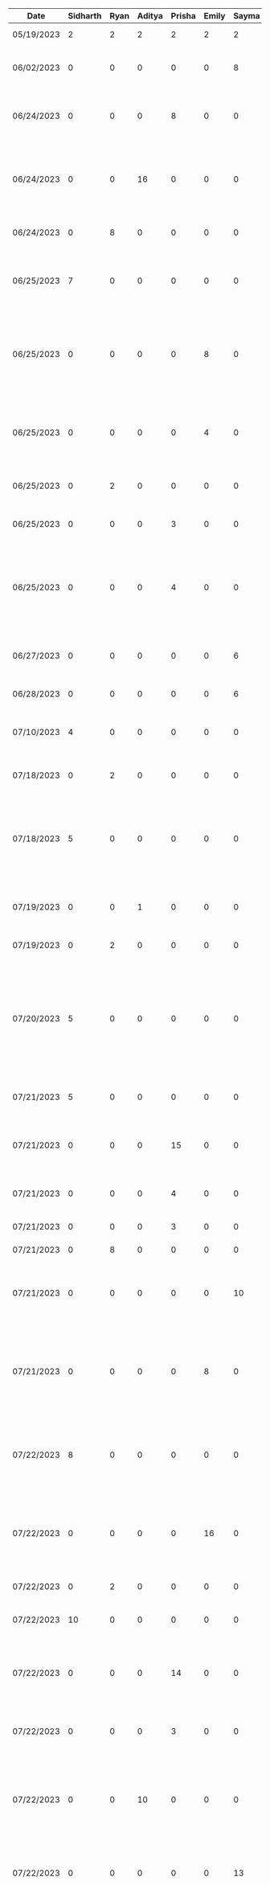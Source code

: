 | Date       | Sidharth | Ryan | Aditya | Prisha | Emily | Sayma | Task                             |
|------------|----------|------|--------|--------|-------|-------|----------------------------------|
|05/19/2023 |2|2|2|2|2|2|Brain storming ideas session|
|06/02/2023|0|0|0|0|0|8|Created mock-ups/lo-fidelity wireframes for UI/UX of different key features|
|06/24/2023|0|0|0|8|0|0|Implemented working skeleton of app and allowed easy access of including new acitivities/features|
|06/24/2023|0|0|16|0|0|0|Created Notes scanning functionality using androidMLkit api in Java (contributions not visible for this as email was not configured) |
|06/24/2023|0|8|0|0|0|0| Set up + Created initial skeleton and frontend for calendar code
|06/25/2023|7|0|0|0|0|0|Converting Note Scanner code from Java to Kotlin and integrating with temporary dashboard for demoing purposes|
|06/25/2023|0|0|0|0|8|0|Set up firebase for project and set up google authentication (contributions not visible for this as email was not configured but shows if in commits with my name)|
|06/25/2023|0|0|0|0|4|0|Integrated google auth with existing UI (contributions not visible for this as email was not configured but shows if in commits with my name)|
|06/25/2023|0|2|0|0|0|0|Resolving merges with google authentication and calendar|
|06/25/2023|0|0|0|3|0|0|Created splash page for application and modified to match mockups|
|06/25/2023|0|0|0|4|0|0|Created login activity inlcuding allowing users to type in username and password and verify. It also checked for password conditions (shown in commit)|
|06/27/2023|0|0|0|0|0|6|Set up initial dashboard interface and calendar UI (front-end), add redirecting to other features|
|06/28/2023|0|0|0|0|0|6|Continue calendar and logout front-end/UI|
|07/10/2023|4|0|0|0|0|0|Setup firestore for Ace Project and setup codebase to access firestore from Kotlin files|
|07/18/2023|0|2|0|0|0|0|Fixed bugs where calendar and camera were closing on 'Back'|
|07/18/2023|5|0|0|0|0|0|Extracted data from authentication to get UID from firebase, in order to setup firestore. Update dashboard from ConstraintLayout to LinearLayout for easier future developement|
|07/19/2023|0|0|1|0|0|0|Updated email for project, contributions visible and updated image assets|
|07/19/2023|0|2|0|0|0|0|Added Profile to Dashboard + General UI fixes|
|07/20/2023|5|0|0|0|0|0|Create document and collection infrastructure for fellow team members to store data on firebase such as calendar events and messaging services. Review Pull Requests and debug camera scanner crashing|
|07/21/2023|5|0|0|0|0|0|Developed Dialog Window and three splash screens to host all grade content.|
|07/21/2023|0|0|0|15|0|0|Implemented frontend chat messaging functionality allowing users to send and recieve test messages. |
|07/21/2023|0|0|0|4|0|0|Allowed users to select contacts to chat with. (Seperated chats for each contacts) |
|07/21/2023|0|0|0|3|0|0|Fixed issues in Android Manifest |
|07/21/2023|0|8|0|0|0|0|Frontend updates for profile|
|07/21/2023|0|0|0|0|0|10|Created and designed navbar to make application's key features easier to access, integrate with other activities|
|07/21/2023|0|0|0|0|8|0|Implemented backend to query firestore to get all authenticated users to display as chat contacts. Redesigned chat messages to store sender and receiver's google display name|
|07/22/2023|8|0|0|0|0|0|Create additional pages to keep track of user grades. Link syllabus grades to Profile View. Create No Classes added messages. Fix UI bugs|
|07/22/2023|0|0|0|0|16|0|Set up sending messages to be stored in realtime in firebase. Created backend to retreive each message and display only to specifc sender/receiver|
|07/22/2023|0|2|0|0|0|0|Updates to profile UI + AndroidManifest|
|07/22/2023|10|0|0|0|0|0|Created UI and data retrieval from Firestore for grades and classes for a user|
|07/22/2023|0|0|0|14|0|0|Implemented frontend discussion forum functionality allowing grouped users to send and recieve test messages.|
|07/22/2023|0|0|0|3|0|0|Allowed users to select topics to dicuss on. (Seperated topics for each discussion forum)|
|07/22/2023|0|0|10|0|0|0|Experiment: PDF generation of scanned image to text directly to phone's internal storage. Result -> Permission error (SDK 33 issue) (legacy code in pdf_feature branch)|
|07/22/2023|0|0|0|0|0|13|Design main page UX (new wireframe), design icons, and refactor activity for functionality, enhance notes interface|
|07/23/2023|13|0|0|0|0|0|Created custom card components to showcase Grades and messaging features. Finalized firestore infrastructure to be utilized throughout app. Implemented hot reloading from firestore. Added the math logic for grades, syllabus grades, class grades and cummalitive grade. Updated color theme of app. Add /drawable assets to be used in application by fellow team members|
|07/23/2023|0|0|0|0|5|0|Integrated chat backend with existing frontend|
|07/23/2023|0|0|10|0|0|0|Created Firebase Storage to directly upload generated pdfs from app. Implemented UI to allow seamless access to pdf content directly downloaded to internal storage from firebase|
|07/23/2023|0|16|0|0|0|0|Profile UI edits + horizontal scrolling for course cards + Begin fetching backend data to load courses from user's firebase into the profile UI and render cards based on what courses they take + route cards to grades pages onClick|
|07/23/2023|0|0|0|0|10|0|Designed and created new discussions collection in firebase realtime database to store all discussion messages and added the code to store these messages on send in realtime|
|07/24/2023|3|0|0|0|0|0|Fix small bugs reported by team members throughout UI|
|07/24/2023|0|0|0|0|8|0|Implemented backend to query firestore for which classes a user is in to be displayed on the discussions' topics page. Integrated this with the existing UI|
|07/24/2023|0|0|0|0|0|12|Make calendar interface close to mock-up schemes and create front-end/back-end for study recommendations based on grade performance|
|07/24/2023|0|13|0|0|0|0|Added more backend functionality for profile UI + load user's name into the profile + general bug fixes|
|07/24/2023|0|0|15|0|0|0|Redesigned the CameraActivity UI to match the theme. Fixed bugs and polished the transitions for pdf downloads using dialog boxes.  
|07/24/2023|0|0|0|9|0|0|Redesigned chat messaging, contact list, discussion forum, discussion topics UI layout|
|07/25/2023|15|0|0|0|0|0|Update insights modal to not show incorrect insights for classes that have just been created. Fix bugs within Chat and Forum pages. Update chat and Forum UI to be more modern and replicate mockups. Create a counter for the number of students in a class, so that this can be displayed in the forums page. Port the logic from Grades where we add classes, over to the Profile page to handle this. Clean up UI for demo. Create hyperlink from all pages that need classes, over to the Profile page when there are no classes. Add the ability to edit a users displayName (later to be removed for security)|
|07/25/2023|0|0|0|0|10|0|Redesigned discussion messages to store minimal fields. Coded the backend to show sent messages and all incoming received messages from any authenticated user in their class in realtime. Fixed bugs in receiving messages list and making sure only enrolled users were able to message in the discussion|
|07/25/2023|0|0|0|4|0|0|Added sent notifications to indicate user's message is successfully sent and added navigation back to dashboard from chat contacts and discussion forum topics. (Was removed in favor of navigation bar but commits are shown)|
|07/25/2023|0|0|0|3|0|0|Remodeled profile layout and matched UI with rest of the application|
|07/25/2023|0|0|0|0|0|16|Make UI fit on multiple devices, enhance performance insights graphics, update profile UI to match mock-ups, add ability to export user calendar into .ics file that directly loads into Google Calendar account, code profile UI to match application|
|07/25/2023|0|0|0|0|6|0|Added a bad word filter to prevent harrassment in direct messages/discussions. General bug fixes in chat/messaging features|
|07/25/2023|0|10|0|0|0|0|Expanded on backend functionality for the pdf scanner so that the link is shared between activities|
|07/25/2023|0|0|10|0|0|0|Experiment: Tried implementing push notifications for the chat message feature. Device tokens are not available and notification permissions required for SDK's later than Android Oreo. Code available on 'notification' branch|
|07/26/2023|4|0|0|0|0|0|Update UI and colors, as well as messages in the Notes Scanner to prepare it for Demo|
|07/26/2023|0|5|0|0|0|0|Load notes into profile UI + Debugging card issues + Update Profile UI to support notes|
|07/26/2023|0|0|0|0|0|3|General user interface enhancements (redesigning icons, UI component placements, etc.)|
|07/26/2023|0|0|10|0|0|0|UI enhancement for notes section in profile view. Debugging UI crash for notes app. Fix: User must wait until the Toast message shows up before clicking 'yes' in the dialog box as this indicates that the file has been uploaded to Firebase Storage successfully. Internal storage PDF viewer error: Android PDF viewer may not work always, if it does not work, user must use 'print' option in the file to view the pdf version of the text (This is an Android issue)|
